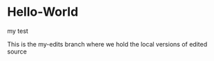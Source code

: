 # Hello-World
my test


This is the my-edits branch where we hold the local versions of edited source

